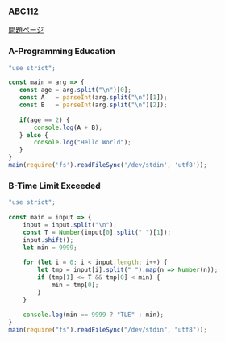 ### ABC112
[問題ページ](https://atcoder.jp/contests/abc112/tasks)

### A-Programming Education
```JavaScript
"use strict";

const main = arg => {
   const age = arg.split("\n")[0];
   const A   = parseInt(arg.split("\n")[1]);
   const B   = parseInt(arg.split("\n")[2]);
   
   if(age == 2) {
       console.log(A + B);
   } else {
       console.log("Hello World");
   }
}
main(require('fs').readFileSync('/dev/stdin', 'utf8'));

```

### B-Time Limit Exceeded
```JavaScript
"use strict";
 
const main = input => {
    input = input.split("\n");
    const T = Number(input[0].split(" ")[1]);
    input.shift();
    let min = 9999;
  
    for (let i = 0; i < input.length; i++) {
        let tmp = input[i].split(" ").map(n => Number(n));
        if (tmp[1] <= T && tmp[0] < min) {
            min = tmp[0];
        }
    }
  
    console.log(min == 9999 ? "TLE" : min);
}
main(require("fs").readFileSync("/dev/stdin", "utf8"));

```